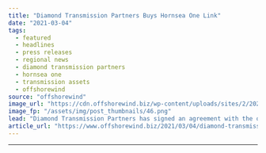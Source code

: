 ```yaml
---
title: "Diamond Transmission Partners Buys Hornsea One Link"
date: "2021-03-04"
tags: 
  - featured
  - headlines
  - press releases
  - regional news
  - diamond transmission partners
  - hornsea one
  - transmission assets
  - offshorewind
source: "offshorewind"
image_url: "https://cdn.offshorewind.biz/wp-content/uploads/sites/2/2021/03/04123003/Diamond-Transmission-Partners-Buys-Hornsea-One-Link.png"
image_fp: "/assets/img/post_thumbnails/46.png"
lead: "Diamond Transmission Partners has signed an agreement with the owners of the Hornsea One"
article_url: "https://www.offshorewind.biz/2021/03/04/diamond-transmission-partners-buys-hornsea-one-link/"
---
```


---
